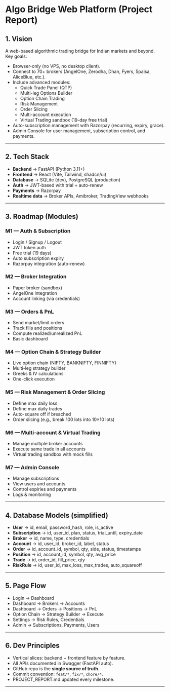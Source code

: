 # Algo Bridge Web Platform (Project Report)

## 1. Vision
A web-based algorithmic trading bridge for Indian markets and beyond.  
Key goals:
- Browser-only (no VPS, no desktop client).
- Connect to 70+ brokers (AngelOne, Zerodha, Dhan, Fyers, 5paisa, AliceBlue, etc.).
- Include advanced modules:  
  - Quick Trade Panel (QTP)  
  - Multi-leg Options Builder  
  - Option Chain Trading  
  - Risk Management  
  - Order Slicing  
  - Multi-account execution  
  - Virtual Trading sandbox (19-day free trial)  
- Auto-subscription management with Razorpay (recurring, expiry, grace).  
- Admin Console for user management, subscription control, and payments.

---

## 2. Tech Stack
- **Backend** → FastAPI (Python 3.11+)
- **Frontend** → React (Vite, Tailwind, shadcn/ui)
- **Database** → SQLite (dev), PostgreSQL (production)
- **Auth** → JWT-based with trial + auto-renew
- **Payments** → Razorpay
- **Realtime data** → Broker APIs, Amibroker, TradingView webhooks

---

## 3. Roadmap (Modules)
### M1 — Auth & Subscription
- Login / Signup / Logout
- JWT token auth
- Free trial (19 days)
- Auto subscription expiry
- Razorpay integration (auto-renew)

### M2 — Broker Integration
- Paper broker (sandbox)
- AngelOne integration
- Account linking (via credentials)

### M3 — Orders & PnL
- Send market/limit orders
- Track fills and positions
- Compute realized/unrealized PnL
- Basic dashboard

### M4 — Option Chain & Strategy Builder
- Live option chain (NIFTY, BANKNIFTY, FINNIFTY)
- Multi-leg strategy builder
- Greeks & IV calculations
- One-click execution

### M5 — Risk Management & Order Slicing
- Define max daily loss
- Define max daily trades
- Auto-square off if breached
- Order slicing (e.g., break 100 lots into 10×10 lots)

### M6 — Multi-account & Virtual Trading
- Manage multiple broker accounts
- Execute same trade in all accounts
- Virtual trading sandbox with mock fills

### M7 — Admin Console
- Manage subscriptions
- View users and accounts
- Control expiries and payments
- Logs & monitoring

---

## 4. Database Models (simplified)
- **User** → id, email, password_hash, role, is_active
- **Subscription** → id, user_id, plan, status, trial_until, expiry_date
- **Broker** → id, name, type, credentials
- **Account** → id, user_id, broker_id, label, status
- **Order** → id, account_id, symbol, qty, side, status, timestamps
- **Position** → id, account_id, symbol, qty, avg_price
- **Trade** → id, order_id, fill_price, qty
- **RiskRule** → id, user_id, max_loss, max_trades, auto_squareoff

---

## 5. Page Flow
- Login → Dashboard
- Dashboard → Brokers → Accounts
- Dashboard → Orders → Positions → PnL
- Option Chain → Strategy Builder → Execute
- Settings → Risk Rules, Credentials
- Admin → Subscriptions, Payments, Users

---

## 6. Dev Principles
- Vertical slices: backend + frontend feature by feature.
- All APIs documented in Swagger (FastAPI auto).
- GitHub repo is the **single source of truth**.
- Commit convention: `feat/*`, `fix/*`, `chore/*`.
- PROJECT_REPORT.md updated every milestone.

---
